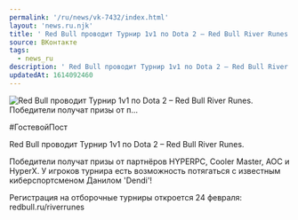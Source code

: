 ```yaml
---
permalink: '/ru/news/vk-7432/index.html'
layout: 'news.ru.njk'
title: ' Red Bull проводит Турнир 1v1 по Dota 2 – Red Bull River Runes.   Победители получат призы от п…'
source: ВКонтакте
tags:
  - news_ru
description: ' Red Bull проводит Турнир 1v1 по Dota 2 – Red Bull River Runes.   Победители получат призы от п…'
updatedAt: 1614092460
---
```

![ Red Bull проводит Турнир 1v1 по Dota 2 – Red Bull River Runes.   Победители получат призы от п…](https://sun9-41.userapi.com/sun9-56/impg/pi0Ceoe36u1ik4Hkn7fTFWKhNNCEHb62zpgloQ/m9ZhL7IItbE.jpg?size=1280x720&quality=96&sign=8ed1ac41c258b3c27cfb57dcf7140e3d&c_uniq_tag=KyjXkWlMn1nxfNEIs07cioWsBZxhlQunXr8vr-GwYbk&type=album)

#ГостевойПост

Red Bull проводит Турнир 1v1 по Dota 2 – Red Bull River Runes.

Победители получат призы от партнёров HYPERPC, Cooler Master, AOC и HyperX. У игроков турнира есть возможность потягаться с известным киберспортсменом Данилом 'Dendi'!

Регистрация на отборочные турниры откроется 24 февраля: redbull.ru/riverrunes
